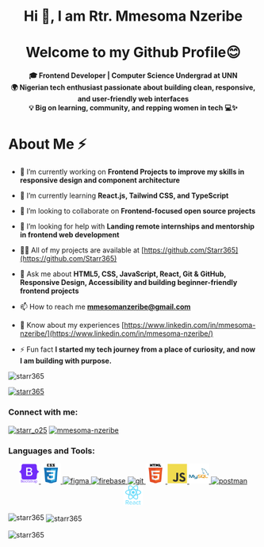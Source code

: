 <h1 align="center">Hi 👋, I am Rtr. Mmesoma Nzeribe</h1>
<h1 align="center">Welcome to my Github Profile😊</h1>
<h4 align="center">🎓 Frontend Developer | Computer Science Undergrad at UNN  <br>
🌍 Nigerian tech enthusiast passionate about building clean, responsive, and user-friendly web interfaces<br>
💡 Big on learning, community, and repping women in tech 💻✨<h4>


<h1 align="left">About Me ⚡</h1>

- 🔭 I’m currently working on **Frontend Projects to improve my skills in responsive design and component architecture**

- 🌱 I’m currently learning **React.js, Tailwind CSS, and TypeScript**

- 👯 I’m looking to collaborate on **Frontend-focused open source projects**

- 🤝 I’m looking for help with **Landing remote internships and mentorship in frontend web development**

- 👨‍💻 All of my projects are available at [https://github.com/Starr365](https://github.com/Starr365)

- 💬 Ask me about **HTML5, CSS, JavaScript, React, Git & GitHub, Responsive Design, Accessibility and building beginner-friendly frontend projects**

- 📫 How to reach me **mmesomanzeribe@gmail.com**

- 📄 Know about my experiences [https://www.linkedin.com/in/mmesoma-nzeribe/](https://www.linkedin.com/in/mmesoma-nzeribe/)

- ⚡ Fun fact **I started my tech journey from a place of curiosity, and now I am building with purpose.**

<p align="left"> <img src="https://komarev.com/ghpvc/?username=starr365&label=Profile%20views&color=0e75b6&style=flat" alt="starr365" /> </p>

<p align="left"> <a href="https://github.com/ryo-ma/github-profile-trophy"><img src="https://github-profile-trophy.vercel.app/?username=starr365" alt="starr365" /></a> </p>
<h3 align="left">Connect with me:</h3>
<p align="left">
<a href="https://twitter.com/starr_o25" target="blank"><img align="center" src="https://raw.githubusercontent.com/rahuldkjain/github-profile-readme-generator/master/src/images/icons/Social/twitter.svg" alt="starr_o25" height="30" width="40" /></a>
<a href="https://linkedin.com/in/mmesoma-nzeribe" target="blank"><img align="center" src="https://raw.githubusercontent.com/rahuldkjain/github-profile-readme-generator/master/src/images/icons/Social/linked-in-alt.svg" alt="mmesoma-nzeribe" height="30" width="40" /></a>
</p>

<h3 align="left">Languages and Tools:</h3>
<p align="center"> <a href="https://getbootstrap.com" target="_blank" rel="noreferrer"> <img src="https://raw.githubusercontent.com/devicons/devicon/master/icons/bootstrap/bootstrap-plain-wordmark.svg" alt="bootstrap" width="40" height="40"/> </a> <a href="https://www.w3schools.com/css/" target="_blank" rel="noreferrer"> <img src="https://raw.githubusercontent.com/devicons/devicon/master/icons/css3/css3-original-wordmark.svg" alt="css3" width="40" height="40"/> </a> <a href="https://www.figma.com/" target="_blank" rel="noreferrer"> <img src="https://www.vectorlogo.zone/logos/figma/figma-icon.svg" alt="figma" width="40" height="40"/> </a> <a href="https://firebase.google.com/" target="_blank" rel="noreferrer"> <img src="https://www.vectorlogo.zone/logos/firebase/firebase-icon.svg" alt="firebase" width="40" height="40"/> </a> <a href="https://git-scm.com/" target="_blank" rel="noreferrer"> <img src="https://www.vectorlogo.zone/logos/git-scm/git-scm-icon.svg" alt="git" width="40" height="40"/> </a> <a href="https://www.w3.org/html/" target="_blank" rel="noreferrer"> <img src="https://raw.githubusercontent.com/devicons/devicon/master/icons/html5/html5-original-wordmark.svg" alt="html5" width="40" height="40"/> </a> <a href="https://developer.mozilla.org/en-US/docs/Web/JavaScript" target="_blank" rel="noreferrer"> <img src="https://raw.githubusercontent.com/devicons/devicon/master/icons/javascript/javascript-original.svg" alt="javascript" width="40" height="40"/> </a> <a href="https://www.mysql.com/" target="_blank" rel="noreferrer"> <img src="https://raw.githubusercontent.com/devicons/devicon/master/icons/mysql/mysql-original-wordmark.svg" alt="mysql" width="40" height="40"/> </a> <a href="https://postman.com" target="_blank" rel="noreferrer"> <img src="https://www.vectorlogo.zone/logos/getpostman/getpostman-icon.svg" alt="postman" width="40" height="40"/> </a> <a href="https://reactjs.org/" target="_blank" rel="noreferrer"> <img src="https://raw.githubusercontent.com/devicons/devicon/master/icons/react/react-original-wordmark.svg" alt="react" width="40" height="40"/> </a> </p>

<p><img align="left" src="https://github-readme-stats.vercel.app/api/top-langs?username=starr365&show_icons=true&theme=dark&locale=en&layout=compact" alt="starr365" /></p>

<p>&nbsp;<img align="center" src="https://github-readme-stats.vercel.app/api?username=starr365&show_icons=true&theme=dark&locale=en" alt="starr365" /></p>

<p><img align="center" src="https://github-readme-streak-stats.herokuapp.com/?user=starr365&theme=dark" alt="starr365" /></p>
